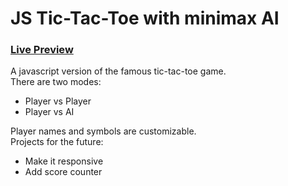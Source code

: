 # JS Tic-Tac-Toe with minimax AI

### [Live Preview](https://hebliscode.github.io/tic-tac-toe/)<br>

A javascript version of the famous tic-tac-toe game.<br>
There are two modes:

- Player vs Player
- Player vs AI
  <br>

Player names and symbols are customizable. <br>
Projects for the future:

- Make it responsive
- Add score counter
